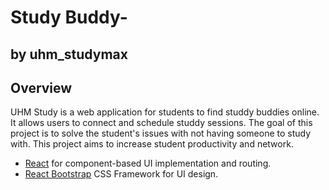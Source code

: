 # Study Buddy-
## by uhm_studymax

## Overview

UHM Study is a web application for students to find studdy buddies online. It allows users to connect and schedule studdy sessions. The goal of this project is to solve the student's issues with not having someone to study with. This project aims to increase student productivity and network.

* [React](https://reactjs.org/) for component-based UI implementation and routing.
* [React Bootstrap](https://react-bootstrap.github.io/) CSS Framework for UI design.



